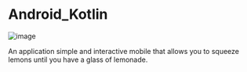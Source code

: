 # Android_Kotlin
![image](https://user-images.githubusercontent.com/99246249/215226702-8e392b02-50a2-4a3d-bd94-a66586212fc7.png)

An application
simple and interactive mobile that
allows you to squeeze lemons until
you have a glass of lemonade.
